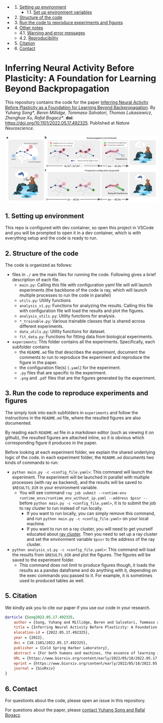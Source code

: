 <!-- vscode-markdown-toc -->

-   1. [Setting up environment](#Settingupenvironment)
        - 1.1. [Set up environment variables](#Setupenvironmentvariables)
-   2. [Structure of the code](#Structureofthecode)
-   3. [Run the code to reproduce experiments and figures](#Runthecodetoreproduceexperimentsandfigures)
-   4. [Other notes](#Othernotes)
    -   4.1. [Warning and error messages](#Warninganderrormessages)
    -   4.2. [Reproducibility](#Reproducibility)
-   5. [Citation](#Citation)
-   6. [Contact](#Contact)

<!-- vscode-markdown-toc-config
	numbering=true
	autoSave=true
	/vscode-markdown-toc-config -->
<!-- /vscode-markdown-toc -->

# Inferring Neural Activity Before Plasticity: A Foundation for Learning Beyond Backpropagation

This repository contains the code for the paper [Inferring Neural Activity Before Plasticity as a Foundation for Learning Beyond Backpropagation](https://www.biorxiv.org/content/10.1101/2022.05.17.492325v1).
By _Yuhang Song\*_, _Beren Millidge_, _Tommaso Salvatori_, _Thomas Lukasiewicz_, _Zhenghua Xu_, _Rafal Bogacz\*_.
**doi**: https://doi.org/10.1101/2022.05.17.492325. Published at _Nature Neuroscience_.

![](./interfere.png)

## 1. <a name='Settingupenvironment'></a>Setting up environment

This repo is configured with dev container, so open this project in VSCode and you will be prompted to open it in a dev container, which is with everything setup and the code is ready to run.

## 2. <a name='Structureofthecode'></a>Structure of the code

The code is organized as follows:

-   files in `./` are the main files for running the code. Following gives a brief description of each file.
    -   `main.py`: Calling this file with configuration yaml file will will launch experiments (the backbone of the code is ray, which will launch multiple processes to run the code in parallel)
    -   `utils.py`: Utility functions
    -   `analysis_v1.py`: Functions for analyzing the results. Calling this file with configuration file will load the results and plot the figures.
    -   `analysis_utils.py`: Utility functions for analysis.
    -   `*_trainable.py`: Various trainable classes that is shared across different experiments.
    -   `data_utils.py`: Utility functions for dataset.
    -   `fit_data.py`: Functions for fitting data from biological experiments.
-   `experiments`: This folder contains all the experiments. Specifically, each subfolder contains
    -   the `README.md` file that describes the experiment, document the comments to run to reproduce the experiment and reproduce the figure in the paper.
    -   the configuration file(s) (`.yaml`) for the experiment.
    -   `.py` files that are specific to the experiment.
    -   `.png` and `.pdf` files that are the figures generated by the experiment.

## 3. <a name='Runthecodetoreproduceexperimentsandfigures'></a>Run the code to reproduce experiments and figures

The simply look into each subfolders in `experiments` and follow the instructions in the `README.md` file, where the resulted figures are also documented.

By reading each `README.md` file in a markdown editor (such as viewing it on github), the resulted figures are attached inline, so it is obvious which corresponding figure it produces in the paper.

Before looking at each experiment folder, we explain the shared underlying logic of the code.
In each experiment folder, the `README.md` documents two kinds of commands to run:

-   `python main.py -c <config_file.yaml>`: This command will launch the experiment. The experiment will be launched in parallel with multiple processes (with ray as backend), and the results will be saved to `$RESULTS_DIR` in your environment variable.
    -   You will see command `ray job submit --runtime-env runtime_envs/runtime_env_without_ip.yaml --address $pssr -- ` before `python main.py -c <config_file.yaml>`, it is to submit the job to ray cluster to run instead of run locally.
        -   If you want to run locally, you can simply remove this command, and run `python main.py -c <config_file.yaml>` on your local machine.
        -   If you want to run on a ray cluster, you will need to get yourself educated about [ray cluster](https://docs.ray.io/en/latest/cluster/getting-started.html). Then you need to set up a ray cluster and set the environment variable `$pssr` to the address of the ray cluster.
-   `python analysis_v1.py -c <config_file.yaml>`: This command will load the results from `$RESULTS_DIR` and plot the figures. The figures will be saved to the experiment folder.
    -   This command does not limit to produce figures though, it loads the results as a pandas dataframe and do anything with it, depending on the exec commands you passed to it. For example, it is sometimes used to produced tables as well.

## 5. <a name='Citation'></a>Citation

We kindly ask you to cite our paper if you use our code in your research.

```bib
@article {Song2022.05.17.492325,
    author = {Song, Yuhang and Millidge, Beren and Salvatori, Tommaso and Lukasiewicz, Thomas and Xu, Zhenghua and Bogacz, Rafal},
    title = {Inferring Neural Activity Before Plasticity: A Foundation for Learning Beyond Backpropagation},
    elocation-id = {2022.05.17.492325},
    year = {2022},
    doi = {10.1101/2022.05.17.492325},
    publisher = {Cold Spring Harbor Laboratory},
    abstract = {For both humans and machines, the essence of learning is to pinpoint which components in its information processing pipeline are responsible for an error in its output {\textemdash} a challenge that is known as credit assignment1. How the brain solves credit assignment is a key question in neuroscience, and also of significant importance for artificial intelligence. Many recent studies1{\textendash}12 presuppose that it is solved by backpropagation13{\textendash}16, which is also the foundation of modern machine learning17{\textendash}22. However, it has been questioned whether it is possible for the brain to implement backpropagation23, 24, and learning in the brain may actually be more efficient and effective than backpropagation25. Here, we set out a fundamentally different principle on credit assignment, called prospective configuration. In prospective configuration, the network first infers the pattern of neural activity that should result from learning, and then the synaptic weights are modified to consolidate the change in neural activity. We demonstrate that this distinct mechanism, in contrast to backpropagation, (1) underlies learning in a well-established family of models of cortical circuits, (2) enables learning that is more efficient and effective in many contexts faced by biological organisms, and (3) reproduces surprising patterns of neural activity and behaviour observed in diverse human and animal learning experiments. Our findings establish a new foundation for learning beyond backpropagation, for both understanding biological learning and building artificial intelligence.Competing Interest StatementThe authors have declared no competing interest.},
    URL = {https://www.biorxiv.org/content/early/2022/05/18/2022.05.17.492325},
    eprint = {https://www.biorxiv.org/content/early/2022/05/18/2022.05.17.492325.full.pdf},
    journal = {bioRxiv}
}
```

## 6. <a name='Contact'></a>Contact

For questionts about the code, please open an issue in this repository.

For questions about the paper, please [contact Yuhang Song and Rafal Bogacz](mailto:yuhang.song@bndu.ox.ac.uk;rafal.bogacz@ndcn.ox.ac.uk).
